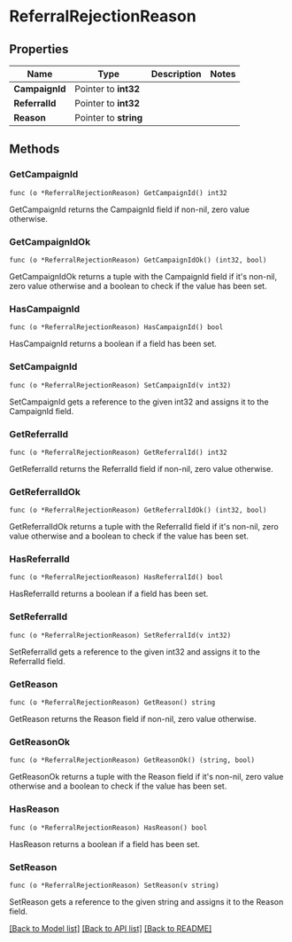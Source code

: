 # ReferralRejectionReason

## Properties

Name | Type | Description | Notes
------------ | ------------- | ------------- | -------------
**CampaignId** | Pointer to **int32** |  | 
**ReferralId** | Pointer to **int32** |  | 
**Reason** | Pointer to **string** |  | 

## Methods

### GetCampaignId

`func (o *ReferralRejectionReason) GetCampaignId() int32`

GetCampaignId returns the CampaignId field if non-nil, zero value otherwise.

### GetCampaignIdOk

`func (o *ReferralRejectionReason) GetCampaignIdOk() (int32, bool)`

GetCampaignIdOk returns a tuple with the CampaignId field if it's non-nil, zero value otherwise
and a boolean to check if the value has been set.

### HasCampaignId

`func (o *ReferralRejectionReason) HasCampaignId() bool`

HasCampaignId returns a boolean if a field has been set.

### SetCampaignId

`func (o *ReferralRejectionReason) SetCampaignId(v int32)`

SetCampaignId gets a reference to the given int32 and assigns it to the CampaignId field.

### GetReferralId

`func (o *ReferralRejectionReason) GetReferralId() int32`

GetReferralId returns the ReferralId field if non-nil, zero value otherwise.

### GetReferralIdOk

`func (o *ReferralRejectionReason) GetReferralIdOk() (int32, bool)`

GetReferralIdOk returns a tuple with the ReferralId field if it's non-nil, zero value otherwise
and a boolean to check if the value has been set.

### HasReferralId

`func (o *ReferralRejectionReason) HasReferralId() bool`

HasReferralId returns a boolean if a field has been set.

### SetReferralId

`func (o *ReferralRejectionReason) SetReferralId(v int32)`

SetReferralId gets a reference to the given int32 and assigns it to the ReferralId field.

### GetReason

`func (o *ReferralRejectionReason) GetReason() string`

GetReason returns the Reason field if non-nil, zero value otherwise.

### GetReasonOk

`func (o *ReferralRejectionReason) GetReasonOk() (string, bool)`

GetReasonOk returns a tuple with the Reason field if it's non-nil, zero value otherwise
and a boolean to check if the value has been set.

### HasReason

`func (o *ReferralRejectionReason) HasReason() bool`

HasReason returns a boolean if a field has been set.

### SetReason

`func (o *ReferralRejectionReason) SetReason(v string)`

SetReason gets a reference to the given string and assigns it to the Reason field.


[[Back to Model list]](../README.md#documentation-for-models) [[Back to API list]](../README.md#documentation-for-api-endpoints) [[Back to README]](../README.md)


